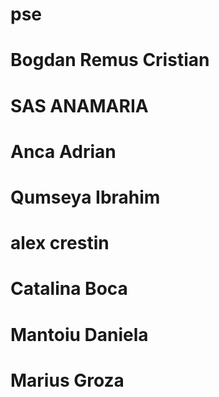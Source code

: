 # pse

# Bogdan Remus Cristian
# SAS ANAMARIA
# Anca Adrian
# Qumseya Ibrahim
# alex crestin
# Catalina Boca
# Mantoiu Daniela
# Marius Groza